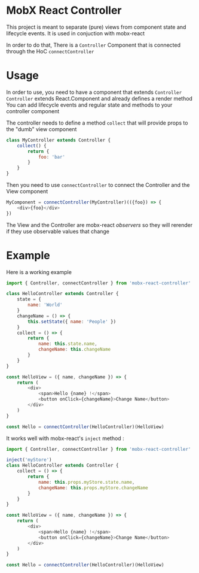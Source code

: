 # MobX React Controller

This project is meant to separate (pure) views from component state and lifecycle events.
It is used in conjuction with mobx-react

In order to do that, There is a `Controller` Component that is connected through the HoC `connectController`


# Usage

In order to use, you need to have a component that extends `Controller`
`Controller` extends React.Component and already defines a render method
You can add lifecycle events and regular state and methods to your controller component

The controller needs to define a method `collect` that will provide props to the "dumb" view component

```javascript
class MyController extends Controller {
    collect() {
        return {
            foo: 'bar'
        }
    }
}
```

Then you need to use `connectController` to connect the Controller and the View component

```javascript
MyComponent = connectController(MyController)(({foo}) => {
    <div>{foo}</div>
})
```

The View and the Controller are mobx-react _observers_ so they will rerender if they use observable values that change

# Example

Here is a working example

```javascript
import { Controller, connectController } from 'mobx-react-controller'

class HelloController extends Controller {
    state = {
        name: 'World'
    }
    changeName = () => {
        this.setState({ name: 'People' })
    }
    collect = () => {
        return {
            name: this.state.name,
            changeName: this.changeName
        }
    }
}

const HelloView = ({ name, changeName }) => {
    return (
        <div>
            <span>Hello {name} !</span>
            <button onClick={changeName}>Change Name</button>
        </div>
    )
}

const Hello = connectController(HelloController)(HelloView)
```

It works well with mobx-react's `inject` method :

```javascript
import { Controller, connectController } from 'mobx-react-controller'

inject('myStore')
class HelloController extends Controller {
    collect = () => {
        return {
            name: this.props.myStore.state.name,
            changeName: this.props.myStore.changeName
        }
    }
}

const HelloView = ({ name, changeName }) => {
    return (
        <div>
            <span>Hello {name} !</span>
            <button onClick={changeName}>Change Name</button>
        </div>
    )
}

const Hello = connectController(HelloController)(HelloView)
```
